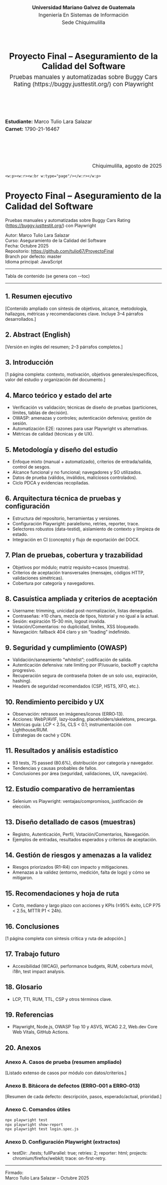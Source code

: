<!-- ============================= -->
<!-- CARÁTULA (formato ejemplo)   -->
<!-- ============================= -->

<p style="text-align:center; line-height:1.5; font-size:12pt;">
  <strong>Universidad Mariano Galvez de Guatemala</strong><br/>
  <span>Ingeniería En Sistemas de Información</span><br/>
  <span>Sede Chiquimulilla</span>
</p>

<p style="margin: 60pt 0;"></p>

<h1 style="text-align:center; font-size:20pt; margin:0;">
  Proyecto Final – Aseguramiento de la Calidad del Software
</h1>
<h3 style="text-align:center; font-size:14pt; margin-top:6pt; font-weight:normal;">
  Pruebas manuales y automatizadas sobre Buggy Cars Rating (https://buggy.justtestit.org/) con Playwright
</h3>

<p style="margin: 72pt 0;"></p>

<p style="font-size:12pt; line-height:1.5;">
  <strong>Estudiante:</strong> Marco Tulio Lara Salazar<br/>
  <strong>Carnet:</strong> 1790-21-16467
</p>

<p style="margin: 72pt 0;"></p>

<p style="text-align:right; font-size:12pt;">
  Chiquimulilla, agosto de 2025
</p>

```{=openxml}
<w:p><w:r><w:br w:type="page"/></w:r></w:p>
```

<!-- ============================= -->
<!-- CUERPO DEL INFORME            -->
<!-- ============================= -->

# Proyecto Final – Aseguramiento de la Calidad del Software
Pruebas manuales y automatizadas sobre Buggy Cars Rating (https://buggy.justtestit.org/) con Playwright

Autor: Marco Tulio Lara Salazar  
Curso: Aseguramiento de la Calidad del Software  
Fecha: Octubre 2025  
Repositorio: https://github.com/tulio67/ProyectoFinal  
Branch por defecto: master  
Idioma principal: JavaScript

---

Tabla de contenido (se genera con --toc)

---

## 1. Resumen ejecutivo
[Contenido ampliado con síntesis de objetivos, alcance, metodología, hallazgos, métricas y recomendaciones clave. Incluye 3–4 párrafos desarrollados.]

## 2. Abstract (English)
[Versión en inglés del resumen; 2–3 párrafos completos.]

## 3. Introducción
[1 página completa: contexto, motivación, objetivos generales/específicos, valor del estudio y organización del documento.]

## 4. Marco teórico y estado del arte
- Verificación vs validación; técnicas de diseño de pruebas (particiones, límites, tablas de decisión).
- OWASP: amenazas y controles; autenticación defensiva; gestión de sesión.
- Automatización E2E: razones para usar Playwright vs alternativas.
- Métricas de calidad (técnicas y de UX).

## 5. Metodología y diseño del estudio
- Enfoque mixto (manual + automatizado), criterios de entrada/salida, control de sesgos.
- Alcance funcional y no funcional; navegadores y SO utilizados.
- Datos de prueba (válidos, inválidos, maliciosos controlados).
- Ciclo PDCA y evidencias recopiladas.

## 6. Arquitectura técnica de pruebas y configuración
- Estructura del repositorio, herramientas y versiones.
- Configuración Playwright: paralelismo, retries, reporter, trace.
- Selectores robustos (data-testid), aislamiento de contexto y limpieza de estado.
- Integración en CI (concepto) y flujo de exportación del DOCX.

## 7. Plan de pruebas, cobertura y trazabilidad
- Objetivos por módulo; matriz requisito→casos (muestra).
- Criterios de aceptación transversales (mensajes, códigos HTTP, validaciones simétricas).
- Cobertura por categoría y navegadores.

## 8. Casuística ampliada y criterios de aceptación
- Username: trimming, unicidad post-normalización, listas denegadas.
- Contraseñas: ≥10 chars, mezcla de tipos, historial y no igual a la actual.
- Sesión: expiración 15–30 min, logout invalida.
- Votación/Comentarios: no duplicidad, límites, XSS bloqueado.
- Navegación: fallback 404 claro y sin “loading” indefinido.

## 9. Seguridad y cumplimiento (OWASP)
- Validación/saneamiento “whitelist”; codificación de salida.
- Autenticación defensiva: rate limiting por IP/usuario, backoff y captcha progresivo.
- Recuperación segura de contraseña (token de un solo uso, expiración, hashing).
- Headers de seguridad recomendados (CSP, HSTS, XFO, etc.).

## 10. Rendimiento percibido y UX
- Observación: retrasos en imágenes/íconos (ERRO‑13).
- Acciones: WebP/AVIF, lazy‑loading, placeholders/skeletons, precarga.
- Métricas guía: LCP < 2.5s, CLS < 0.1; instrumentación con Lighthouse/RUM.
- Estrategias de caché y CDN.

## 11. Resultados y análisis estadístico
- 93 tests, 75 passed (80.6%), distribución por categoría y navegador.
- Tendencias y causas probables de fallos.
- Conclusiones por área (seguridad, validaciones, UX, navegación).

## 12. Estudio comparativo de herramientas
- Selenium vs Playwright: ventajas/compromisos, justificación de elección.

## 13. Diseño detallado de casos (muestras)
- Registro, Autenticación, Perfil, Votación/Comentarios, Navegación.
- Ejemplos de entradas, resultados esperados y criterios de aceptación.

## 14. Gestión de riesgos y amenazas a la validez
- Riesgos priorizados (R1–R4) con impacto y mitigaciones.
- Amenazas a la validez (entorno, medición, falta de logs) y cómo se mitigaron.

## 15. Recomendaciones y hoja de ruta
- Corto, mediano y largo plazo con acciones y KPIs (≥95% éxito, LCP P75 < 2.5s, MTTR P1 < 24h).

## 16. Conclusiones
[1 página completa con síntesis crítica y ruta de adopción.]

## 17. Trabajo futuro
- Accesibilidad (WCAG), performance budgets, RUM, cobertura móvil, i18n, test impact analysis.

## 18. Glosario
- LCP, TTI, RUM, TTL, CSP y otros términos clave.

## 19. Referencias
- Playwright, Node.js, OWASP Top 10 y ASVS, WCAG 2.2, Web.dev Core Web Vitals, GitHub Actions.

## 20. Anexos
### Anexo A. Casos de prueba (resumen ampliado)
[Listado extenso de casos por módulo con datos/criterios.]
### Anexo B. Bitácora de defectos (ERRO‑001 a ERRO‑013)
[Resumen de cada defecto: descripción, pasos, esperado/actual, prioridad.]
### Anexo C. Comandos útiles
```bash
npx playwright test
npx playwright show-report
npx playwright test login.spec.js
```
### Anexo D. Configuración Playwright (extractos)
- testDir: ./tests; fullParallel: true; retries: 2; reporter: html; projects: chromium/firefox/webkit; trace: on-first-retry.

---

Firmado:  
Marco Tulio Lara Salazar – Octubre 2025
